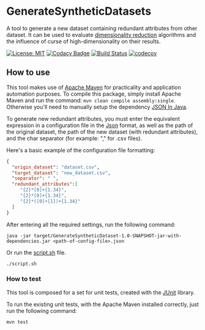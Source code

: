 # GenerateSyntheticDatasets
A tool to generate a new dataset containing redundant attributes from other dataset. It can be used to evaluate [dimensionality reduction](https://en.wikipedia.org/wiki/Dimensionality_reduction) algorithms and the influence of curse of high-dimensionality on their results.

[![License: MIT](https://img.shields.io/badge/License-MIT-green.svg)](LICENSE.md)
[![Codacy Badge](https://api.codacy.com/project/badge/Grade/832b77c7785745ebb60ca538cabc0640)](https://www.codacy.com/app/jadsonjjmo/GenerateSyntheticDatasets?utm_source=github.com&amp;utm_medium=referral&amp;utm_content=jadsonjjmo/GenerateSyntheticDatasets&amp;utm_campaign=Badge_Grade)
[![Build Status](https://travis-ci.com/jadsonjjmo/GenerateSyntheticDatasets.svg?branch=master)](https://travis-ci.com/jadsonjjmo/GenerateSyntheticDatasets)
[![codecov](https://codecov.io/gh/jadsonjjmo/GenerateSyntheticDatasets/branch/master/graph/badge.svg)](https://codecov.io/gh/jadsonjjmo/GenerateSyntheticDatasets)

## How to use

This tool makes use of [Apache Maven](https://maven.apache.org) for practicality and application automation purposes.
To compile this package, simply install Apache Maven and run the command: `mvn clean compile assembly:single`.
Otherwise you'll need to manually setup the dependency [JSON In Java](https://mvnrepository.com/artifact/org.json/json).

To generate new redundant attributes, you must enter the equivalent expression in a configuration file in the [Json](https://pt.wikipedia.org/wiki/JSON) format, 
as well as the path of the original dataset, the path of the new dataset (with redundant attributes), and the char separator (for example: "," for .csv files).


Here's a basic example of the configuration file formatting:

```Json
{
  "origin_dataset": "dataset.csv",
  "target_dataset": "new_dataset.csv",
  "separator": " ",
  "redundant_attributes":[
     "{2}*[0]+{1.34}",
     "{2}*[0]+{1.34}",
     "{2}*([0]+[1])+{1.34}"
  ]
}
```

After entering all the required settings, run the following command:

`java -jar target/GenerateSyntheticDataset-1.0-SNAPSHOT-jar-with-dependencies.jar <path-of-config-file>.json`

Or run the [script.sh](/script.sh) file.

```shell
./script.sh
```

### How to test

This tool is composed for a set for unit tests, created with the [JUnit](https://pt.wikipedia.org/wiki/JUnit) library.

To run the existing unit tests, with the Apache Maven installed correctly, just run the following command:

`mvn test`
